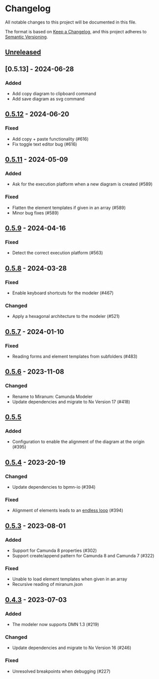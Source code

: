 # Changelog

All notable changes to this project will be documented in this file.

The format is based on [Keep a Changelog](https://keepachangelog.com/en/1.0.0/),
and this project adheres to [Semantic Versioning](https://semver.org/spec/v2.0.0.html).

## [Unreleased]

## [0.5.13] - 2024-06-28

### Added

* Add copy diagram to clipboard command
* Add save diagram as svg command

## [0.5.12] - 2024-06-20

### Fixed

* Add copy + paste functionality (#616)
* Fix toggle text editor bug (#616)

## [0.5.11] - 2024-05-09

### Added

* Ask for the execution platform when a new diagram is created (#589)

### Fixed

* Flatten the element templates if given in an array (#589)
* Minor bug fixes (#589)

## [0.5.9] - 2024-04-16

### Fixed

* Detect the correct execution platform (#563)

## [0.5.8] - 2024-03-28

### Fixed

* Enable keyboard shortcuts for the modeler (#467)

### Changed

* Apply a hexagonal architecture to the modeler (#521)

## [0.5.7] - 2024-01-10

### Fixed

* Reading forms and element templates from subfolders (#483)

## [0.5.6] - 2023-11-08

### Changed

* Rename to Miranum: Camunda Modeler
* Update dependencies and migrate to Nx Version 17 (#418)

## [0.5.5]

### Added

* Configuration to enable the alignment of the diagram at the origin (#395)

## [0.5.4] - 2023-20-19

### Changed

* Update dependencies to bpmn-io (#394)

### Fixed

* Alignment of elements leads to an [endless loop](https://github.com/bpmn-io/align-to-origin/issues/2) (#394)

## [0.5.3] - 2023-08-01

### Added

* Support for Camunda 8 properties (#302)
* Support create/append pattern for Camunda 8 and Camunda 7 (#322)

### Fixed

* Unable to load element templates when given in an array
* Recursive reading of miranum.json

## [0.4.3] - 2023-07-03

### Added

* The modeler now supports DMN 1.3 (#219)

### Changed

* Update dependencies and migrate to Nx Version 16 (#246)

### Fixed

* Unresolved breakpoints when debugging (#227)

[unreleased]: https://github.com/Miragon/miranum-ide/compare/release/v0.5.12-vscode...HEAD

[0.5.12]: https://github.com/Miragon/miranum-ide/compare/release/v0.5.11...release/v0.5.12-vscode

[0.5.11]: https://github.com/Miragon/miranum-ide/compare/release/v0.5.9...release/v0.5.11-vscode

[0.5.9]: https://github.com/Miragon/miranum-ide/compare/release/v0.5.8...release/v0.5.9-vscode

[0.5.8]: https://github.com/Miragon/miranum-ide/compare/release/v0.5.7...release/v0.5.8-vscode

[0.5.7]: https://github.com/Miragon/miranum-ide/compare/release/v0.5.6...release/v0.5.7-vscode

[0.5.6]: https://github.com/Miragon/miranum-ide/compare/release/v0.5.5...release/v0.5.6

[0.5.5]: https://github.com/Miragon/miranum-ide/compare/release/v0.5.4...release/v0.5.5

[0.5.4]: https://github.com/Miragon/miranum-ide/compare/release/v0.5.3...release/v0.5.4

[0.5.3]: https://github.com/Miragon/miranum-ide/compare/release/v0.4.3...release/v0.5.3

[0.4.3]: https://github.com/Miragon/miranum-ide/compare/release/v0.4.2...release/v0.4.3
